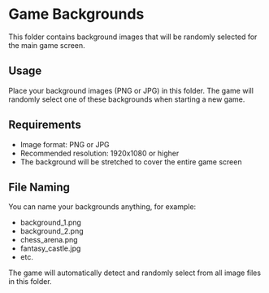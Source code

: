 # Game Backgrounds

This folder contains background images that will be randomly selected for the main game screen.

## Usage

Place your background images (PNG or JPG) in this folder. The game will randomly select one of these backgrounds when starting a new game.

## Requirements

- Image format: PNG or JPG
- Recommended resolution: 1920x1080 or higher
- The background will be stretched to cover the entire game screen

## File Naming

You can name your backgrounds anything, for example:
- background_1.png
- background_2.png
- chess_arena.png
- fantasy_castle.jpg
- etc.

The game will automatically detect and randomly select from all image files in this folder.
